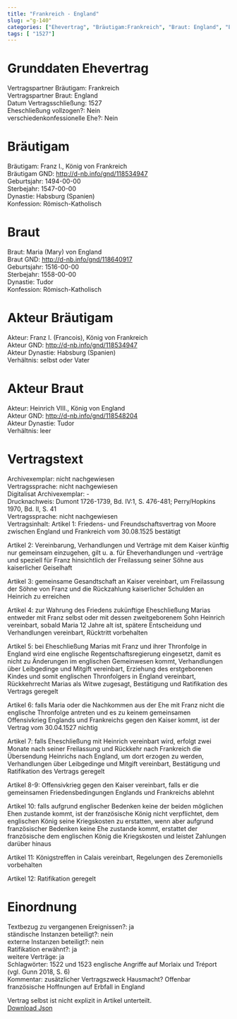 ```yaml
---
title: "Frankreich - England"
slug: ="g-140"
categories: ["Ehevertrag", "Bräutigam:Frankreich", "Braut: England", "Eheschließung vollzogen?:Nein", "verschiedenkonfessionelle Ehe?:Nein", "Dynastie Bräutigam:Habsburg (Spanien)", "Akteur Bräutigam:Franz I. (Francois), König von Frankreich", "Akteur Braut:Heinrich VIII., König von England", "Textbezug?:ja", "Ständisch?:nein", "Ratifikation?:ja", "Sonstiges?:ja", "Bräutigam:Frankreich", "Braut: England"]
tags: [ "1527"]
---
```

<!--more-->

# Grunddaten Ehevertrag

Vertragspartner Bräutigam: Frankreich<br>
Vertragspartner Braut: England<br>
Datum Vertragsschließung: 1527<br>
Eheschließung vollzogen?: Nein<br>
verschiedenkonfessionelle Ehe?: Nein<br>
# Bräutigam

Bräutigam: Franz I., König von Frankreich <br>
Bräutigam GND: http://d-nb.info/gnd/118534947<br>
Geburtsjahr: 1494-00-00<br>
Sterbejahr: 1547-00-00<br>
Dynastie: Habsburg (Spanien)<br>
Konfession: Römisch-Katholisch<br>
# Braut

Braut: Maria (Mary) von England<br>
Braut GND: http://d-nb.info/gnd/118640917<br>
Geburtsjahr: 1516-00-00<br>
Sterbejahr: 1558-00-00<br>
Dynastie: Tudor<br>
Konfession: Römisch-Katholisch<br>
# Akteur Bräutigam

Akteur: Franz I. (Francois), König von Frankreich<br>
Akteur GND: http://d-nb.info/gnd/118534947<br>
Akteur Dynastie: Habsburg (Spanien)<br>
Verhältnis: selbst oder Vater<br>
# Akteur Braut

Akteur: Heinrich VIII., König von England<br>
Akteur GND: http://d-nb.info/gnd/118548204<br>
Akteur Dynastie: Tudor<br>
Verhältnis: leer<br>
# Vertragstext

Archivexemplar: nicht nachgewiesen<br>
Vertragssprache: nicht nachgewiesen<br>
Digitalisat Archivexemplar: -<br>
Drucknachweis: Dumont 1726-1739, Bd. IV:1, S. 476-481; Perry/Hopkins 1970, Bd. II, S. 41<br>
Vertragssprache: nicht nachgewiesen<br>
Vertragsinhalt: Artikel 1: Friedens- und Freundschaftsvertrag von Moore zwischen England und Frankreich vom 30.08.1525 bestätigt

Artikel 2: Vereinbarung, Verhandlungen und Verträge mit dem Kaiser künftig nur gemeinsam einzugehen, gilt u. a. für Eheverhandlungen und -verträge und speziell für Franz hinsichtlich der Freilassung seiner Söhne aus kaiserlicher Geiselhaft

Artikel 3: gemeinsame Gesandtschaft an Kaiser vereinbart, um Freilassung der Söhne von Franz und die Rückzahlung kaiserlicher Schulden an Heinrich zu erreichen

Artikel 4: zur Wahrung des Friedens zukünftige Eheschließung Marias entweder mit Franz selbst oder mit dessen zweitgeborenem Sohn Heinrich vereinbart, sobald Maria 12 Jahre alt ist, spätere Entscheidung und Verhandlungen vereinbart, Rücktritt vorbehalten

Artikel 5: bei Eheschließung Marias mit Franz und ihrer Thronfolge in England wird eine englische Regentschaftsregierung eingesetzt, damit es nicht zu Änderungen im englischen Gemeinwesen kommt, Verhandlungen über Leibgedinge und Mitgift vereinbart, Erziehung des erstgeborenen Kindes und somit englischen Thronfolgers in England vereinbart, Rückkehrrecht Marias als Witwe zugesagt, Bestätigung und Ratifikation des Vertrags geregelt

Artikel 6: falls Maria oder die Nachkommen aus der Ehe mit Franz nicht die englische Thronfolge antreten und es zu keinem gemeinsamen Offensivkrieg Englands und Frankreichs gegen den Kaiser kommt, ist der Vertrag vom 30.04.1527 nichtig

Artikel 7: falls Eheschließung mit Heinrich vereinbart wird, erfolgt zwei Monate nach seiner Freilassung und Rückkehr nach Frankreich die Übersendung Heinrichs nach England, um dort erzogen zu werden, Verhandlungen über Leibgedinge und Mitgift vereinbart, Bestätigung und Ratifikation des Vertrags geregelt

Artikel 8-9: Offensivkrieg gegen den Kaiser vereinbart, falls er die gemeinsamen Friedensbedingungen Englands und Frankreichs ablehnt

Artikel 10: falls aufgrund englischer Bedenken keine der beiden möglichen Ehen zustande kommt, ist der französische König nicht verpflichtet, dem englischen König seine Kriegskosten zu erstatten, wenn aber aufgrund französischer Bedenken keine Ehe zustande kommt, erstattet der französische dem englischen König die Kriegskosten und leistet Zahlungen darüber hinaus

Artikel 11: Königstreffen in Calais vereinbart, Regelungen des Zeremoniells vorbehalten

Artikel 12: Ratifikation geregelt<br>
# Einordnung

Textbezug zu vergangenen Ereignissen?: ja<br>
ständische Instanzen beteiligt?: nein<br>
externe Instanzen beteiligt?: nein<br>
Ratifikation erwähnt?: ja<br>
weitere Verträge: ja<br>
Schlagwörter: 1522 und 1523 englische Angriffe auf Morlaix und Tréport (vgl. Gunn 2018, S. 6)<br>
Kommentar: zusätzlicher Vertragszweck Hausmacht? Offenbar französische Hoffnungen auf Erbfall in England

Vertrag selbst ist nicht explizit in Artikel unterteilt.<br>
[Download Json](/vertraege/vertrag-140.json)